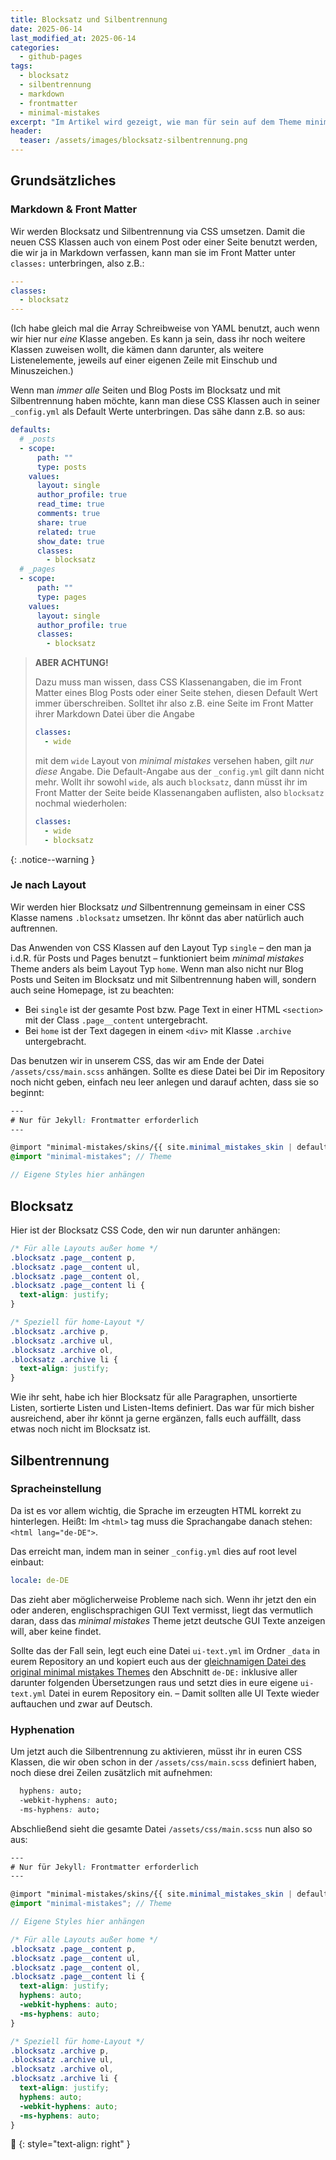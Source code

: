```yaml
---
title: Blocksatz und Silbentrennung
date: 2025-06-14
last_modified_at: 2025-06-14
categories:
  - github-pages
tags:
  - blocksatz
  - silbentrennung
  - markdown
  - frontmatter
  - minimal-mistakes
excerpt: "Im Artikel wird gezeigt, wie man für sein auf dem Theme minimal mistakes basierenden Github Pages Blog Blocksatz und Silbentrennung aktivieren kann"
header:
  teaser: /assets/images/blocksatz-silbentrennung.png
---
```


## Grundsätzliches

### Markdown & Front Matter
Wir werden Blocksatz und Silbentrennung via CSS umsetzen. Damit die neuen CSS Klassen auch von einem Post oder einer Seite benutzt werden, die wir ja in Markdown verfassen, kann man sie im Front Matter unter `classes:` unterbringen, also z.B.:

```yaml
---
classes:
  - blocksatz
---
```

(Ich habe gleich mal die Array Schreibweise von YAML benutzt, auch wenn wir hier nur _eine_ Klasse angeben. Es kann ja sein, dass ihr noch weitere Klassen zuweisen wollt, die kämen dann darunter, als weitere Listenelemente, jeweils auf einer eigenen Zeile mit Einschub und Minuszeichen.)

Wenn man _immer alle_ Seiten und Blog Posts im Blocksatz und mit Silbentrennung haben möchte, kann man diese CSS Klassen auch in seiner `_config.yml` als Default Werte unterbringen. Das sähe dann z.B. so aus:

```yaml
defaults:
  # _posts
  - scope:
      path: ""
      type: posts
    values:
      layout: single
      author_profile: true
      read_time: true
      comments: true
      share: true
      related: true
      show_date: true
      classes:
        - blocksatz
  # _pages
  - scope:
      path: ""
      type: pages
    values:
      layout: single
      author_profile: true
      classes:
        - blocksatz
```

> **ABER ACHTUNG!**
> 
> Dazu muss man wissen, dass CSS Klassenangaben, die im Front Matter eines Blog Posts oder einer Seite stehen, diesen Default Wert immer überschreiben. Solltet ihr also z.B. eine Seite im Front Matter ihrer Markdown Datei über die Angabe
> 
> ```yaml
> classes:
>   - wide
> ```
> 
>mit dem `wide` Layout von _minimal mistakes_ versehen haben, gilt _nur diese_ Angabe. Die Default-Angabe aus der `_config.yml` gilt dann nicht mehr. Wollt ihr  sowohl `wide`, als auch `blocksatz`, dann müsst ihr im Front Matter der Seite beide Klassenangaben auflisten, also `blocksatz` nochmal wiederholen:
> 
> ```yaml
> classes:
>   - wide
>   - blocksatz
> ```
{: .notice--warning }


### Je nach Layout

Wir werden hier Blocksatz _und_ Silbentrennung gemeinsam in einer CSS Klasse namens `.blocksatz` umsetzen. Ihr könnt das aber natürlich auch auftrennen.

Das Anwenden von CSS Klassen auf den Layout Typ `single` – den man ja i.d.R. für Posts und Pages benutzt – funktioniert beim _minimal mistakes_ Theme anders als beim Layout Typ `home`. Wenn man also nicht nur Blog Posts und Seiten im Blocksatz und mit Silbentrennung haben will, sondern auch seine Homepage, ist zu beachten:

* Bei `single` ist der gesamte Post bzw. Page Text in einer HTML `<section>` mit der Class `.page__content` untergebracht.
* Bei `home` ist der Text dagegen in einem `<div>` mit Klasse `.archive` untergebracht.

Das benutzen wir in unserem CSS, das wir am Ende der Datei `/assets/css/main.scss` anhängen. Sollte es diese Datei bei Dir im Repository noch nicht geben, einfach neu leer anlegen und darauf achten, dass sie so beginnt:

```scss
---
# Nur für Jekyll: Frontmatter erforderlich
---

@import "minimal-mistakes/skins/{{ site.minimal_mistakes_skin | default: 'default' }}"; // Skin
@import "minimal-mistakes"; // Theme

// Eigene Styles hier anhängen
```

## Blocksatz

Hier ist der Blocksatz CSS Code, den wir nun darunter anhängen:

```css
/* Für alle Layouts außer home */
.blocksatz .page__content p,
.blocksatz .page__content ul,
.blocksatz .page__content ol,
.blocksatz .page__content li {
  text-align: justify;
}

/* Speziell für home-Layout */
.blocksatz .archive p,
.blocksatz .archive ul,
.blocksatz .archive ol,
.blocksatz .archive li {
  text-align: justify;
}
```

Wie ihr seht, habe ich hier Blocksatz für alle Paragraphen, unsortierte Listen, sortierte Listen und Listen-Items definiert. Das war für mich bisher ausreichend, aber ihr könnt ja gerne ergänzen, falls euch auffällt, dass etwas noch nicht im Blocksatz ist.

## Silbentrennung

### Spracheinstellung
Da ist es vor allem wichtig, die Sprache im erzeugten HTML korrekt zu hinterlegen. Heißt: Im `<html>` tag muss die Sprachangabe danach stehen: `<html lang="de-DE">`.

Das erreicht man, indem man in seiner `_config.yml` dies auf root level einbaut:

```yaml
locale: de-DE
```

Das zieht aber möglicherweise Probleme nach sich. Wenn ihr jetzt den ein oder anderen, englischsprachigen GUI Text vermisst, liegt das vermutlich daran, dass das _minimal mistakes_ Theme jetzt deutsche GUI Texte anzeigen will, aber keine findet.

Sollte das der Fall sein, legt euch eine Datei `ui-text.yml` im Ordner `_data` in eurem Repository an und kopiert euch aus der [gleichnamigen Datei des original minimal mistakes Themes][ui-text] den Abschnitt `de-DE:` inklusive aller darunter folgenden Übersetzungen raus und setzt dies in eure eigene `ui-text.yml` Datei in eurem Repository ein. – Damit sollten alle UI Texte wieder auftauchen und zwar auf Deutsch.

### Hyphenation
Um jetzt auch die Silbentrennung zu aktivieren, müsst ihr in euren CSS Klassen, die wir oben schon in der `/assets/css/main.scss` definiert haben, noch diese drei Zeilen zusätzlich mit aufnehmen:

```css
  hyphens: auto;
  -webkit-hyphens: auto;
  -ms-hyphens: auto;
```

Abschließend sieht die gesamte Datei `/assets/css/main.scss` nun also so aus:

```scss
---
# Nur für Jekyll: Frontmatter erforderlich
---

@import "minimal-mistakes/skins/{{ site.minimal_mistakes_skin | default: 'default' }}"; // Skin
@import "minimal-mistakes"; // Theme

// Eigene Styles hier anhängen

/* Für alle Layouts außer home */
.blocksatz .page__content p,
.blocksatz .page__content ul,
.blocksatz .page__content ol,
.blocksatz .page__content li {
  text-align: justify;
  hyphens: auto;
  -webkit-hyphens: auto;
  -ms-hyphens: auto;
}

/* Speziell für home-Layout */
.blocksatz .archive p,
.blocksatz .archive ul,
.blocksatz .archive ol,
.blocksatz .archive li {
  text-align: justify;
  hyphens: auto;
  -webkit-hyphens: auto;
  -ms-hyphens: auto;
}
```

🔲
{: style="text-align: right" }

[ui-text]: https://raw.githubusercontent.com/mmistakes/minimal-mistakes/refs/heads/master/_data/ui-text.yml